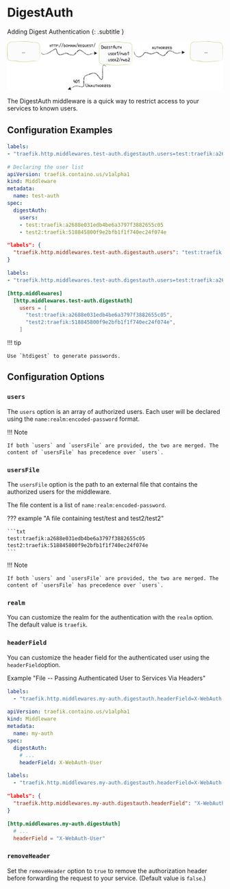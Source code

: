 # DigestAuth

Adding Digest Authentication
{: .subtitle } 

![BasicAuth](../assets/img/middleware/digestauth.png)

The DigestAuth middleware is a quick way to restrict access to your services to known users.

## Configuration Examples

```yaml tab="Docker"
labels:
- "traefik.http.middlewares.test-auth.digestauth.users=test:traefik:a2688e031edb4be6a3797f3882655c05,test2:traefik:518845800f9e2bfb1f1f740ec24f074e"
```

```yaml tab="Kubernetes"
# Declaring the user list
apiVersion: traefik.containo.us/v1alpha1
kind: Middleware
metadata:
  name: test-auth
spec:
  digestAuth:
    users:
    - test:traefik:a2688e031edb4be6a3797f3882655c05
    - test2:traefik:518845800f9e2bfb1f1f740ec24f074e
```

```json tab="Marathon"
"labels": {
  "traefik.http.middlewares.test-auth.digestauth.users": "test:traefik:a2688e031edb4be6a3797f3882655c05,test2:traefik:518845800f9e2bfb1f1f740ec24f074e"
}
```

```yaml tab="Rancher"
labels:
- "traefik.http.middlewares.test-auth.digestauth.users=test:traefik:a2688e031edb4be6a3797f3882655c05,test2:traefik:518845800f9e2bfb1f1f740ec24f074e"
```

```toml tab="File"
[http.middlewares]
  [http.middlewares.test-auth.digestAuth]
    users = [
      "test:traefik:a2688e031edb4be6a3797f3882655c05",
      "test2:traefik:518845800f9e2bfb1f1f740ec24f074e",
    ]
```

!!! tip 
   
    Use `htdigest` to generate passwords.

## Configuration Options

### `users`

The `users` option is an array of authorized users. Each user will be declared using the `name:realm:encoded-password` format.

!!! Note
    
    If both `users` and `usersFile` are provided, the two are merged. The content of `usersFile` has precedence over `users`.

### `usersFile`

The `usersFile` option is the path to an external file that contains the authorized users for the middleware.

The file content is a list of `name:realm:encoded-password`.

??? example "A file containing test/test and test2/test2"

    ```txt
    test:traefik:a2688e031edb4be6a3797f3882655c05
    test2:traefik:518845800f9e2bfb1f1f740ec24f074e
    ```

!!! Note
    
    If both `users` and `usersFile` are provided, the two are merged. The content of `usersFile` has precedence over `users`.

### `realm`

You can customize the realm for the authentication with the `realm` option. The default value is `traefik`. 

### `headerField`

You can customize the header field for the authenticated user using the `headerField`option.

Example "File -- Passing Authenticated User to Services Via Headers"

```yaml tab="Docker"
labels:
  - "traefik.http.middlewares.my-auth.digestauth.headerField=X-WebAuth-User"
```

```yaml tab="Kubernetes"
apiVersion: traefik.containo.us/v1alpha1
kind: Middleware
metadata:
  name: my-auth
spec:
  digestAuth:
    # ...
    headerField: X-WebAuth-User
```

```yaml tab="Rancher"
labels:
  - "traefik.http.middlewares.my-auth.digestauth.headerField=X-WebAuth-User"
```

```json tab="Marathon"
"labels": {
  "traefik.http.middlewares.my-auth.digestauth.headerField": "X-WebAuth-User"
}
```

```toml tab="File"
[http.middlewares.my-auth.digestAuth]
  # ...
  headerField = "X-WebAuth-User"
```

### `removeHeader`

Set the `removeHeader` option to `true` to remove the authorization header before forwarding the request to your service. (Default value is `false`.)
